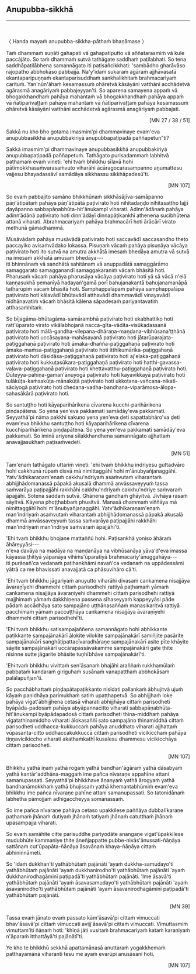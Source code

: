 ## Anupubba-sikkhā<a id="anupubba-sikkha"></a>
---
<br>

〈 Handa mayaṁ anupubba-sikkha-pāṭhaṁ bhaṇāmase 〉

Taṁ dhammaṁ suṇāti gahapati vā gahapatiputto vā aññatarasmiṁ vā kule paccājāto. So taṁ dhammaṁ sutvā tathāgate saddhaṁ paṭilabhati. So tena saddhāpaṭilābhena samannāgato iti paṭisañcikkhati: 'sambādho gharāvāso rajopatho abbhokāso pabbajjā. Na'y'idaṁ sukaraṁ agāraṁ ajjhāvasatā ekantaparipuṇṇaṁ ekantaparisuddhaṁ sankhalikhitaṁ brahmacariyaṁ carituṁ. Yan'nūn'āhaṁ kesamassuṁ ohāretvā kāsāyāni vatthāni acchādetvā agārasmā anagāriyaṁ pabbajeyyan'ti. So aparena samayena appaṁ vā bhogakkhandhaṁ pahāya mahantaṁ vā bhogakkhandhaṁ pahāya appaṁ vā ñātiparivaṭṭaṁ pahāya mahantaṁ vā ñātiparivaṭṭaṁ pahāya kesamassuṁ ohāretvā kāsāyāni vatthāni acchādetvā agārasmā anagāriyaṁ pabbajati.

<p style="text-align:right;">[MN 27 / 38 / 51]</p>

Sakkā nu kho bho gotama imasmim'pi dhammavinaye evam'eva anupubbasikkhā anupubbakiriyā anupubbapaṭipadā paññapetun"ti?

Sakkā imasmim'pi dhammavinaye anupubbasikkhā anupubbakiriyā anupubbapaṭipadā paññapetuṁ. Tathāgato purisadammaṁ labhitvā paṭhamaṁ evaṁ vineti: 'ehi tvaṁ bhikkhu sīlavā hohi pātimokkhasaṁvarasaṁvuto viharāhi ācāragocarasampanno aṇumattesu vajjesu bhayadassāvī samādāya sikkhassu sikkhāpadesū'ti.

<p style="text-align:right;">[MN 107]</p>

So evaṁ pabbajito samāno bhikkhūnaṁ sikkhāsājīva-samāpanno pāṇ'ātipātaṁ pahāya pāṇ'ātipātā paṭivirato hoti nihitadaṇḍo nihitasattho lajjī dayāpanno sabbapāṇabhūta-hit'ānukampī viharati. Adinn'ādānaṁ pahāya adinn’ādānā paṭivirato hoti dinn'ādāyī dinnapāṭikankhī athenena sucibhūtena attanā viharati. Abrahmacariyaṁ pahāya brahmacārī hoti ārācārī virato methunā gāmadhammā.

Musāvādaṁ pahāya musāvādā paṭivirato hoti saccavādī saccasandho theto paccayiko avisaṁvādako lokassa. Pisuṇaṁ vācaṁ pahāya pisuṇāya vācāya paṭivirato hoti ito sutvā na amutra akkhātā imesaṁ bhedāya amutra vā sutvā na imesaṁ akkhātā amūsaṁ bhedāya---
<br>iti bhinnānaṁ vā sandhātā sahitānaṁ vā anuppadātā samaggārāmo samaggarato samagganandī samaggakaraṇiṁ vācaṁ bhāsitā hoti. Pharusaṁ vācaṁ pahāya pharusāya vācāya paṭivirato hoti yā sā vācā n'elā kaṇṇasukhā pemanīyā hadayaṅ'gamā porī bahujanakantā bahujanamanāpā tathārūpiṁ vācaṁ bhāsitā hoti. Samphappalāpaṁ pahāya samphappalāpā paṭivirato hoti kālavādī bhūtavādī atthavādī dhammavādī vinayavādī nidhānavatiṁ vācaṁ bhāsitā kālena sāpadesaṁ pariyantavatiṁ atthasaṁhitaṁ.

So bījagāma-bhūtagāma-samārambhā paṭivirato hoti ekabhattiko hoti ratt'ūparato virato vikālabhojanā nacca-gīta-vādita-visūkadassanā paṭivirato hoti mālā­-gandha-vilepana­-dhāraṇa­-maṇḍana­-vibhūsana'ṭṭhānā paṭivirato hoti uccāsayana-mahāsayanā paṭivirato hoti jātarūparajata-paṭiggahaṇā paṭivirato hoti āmaka-dhañña-paṭiggahaṇā paṭivirato hoti āmaka-maṁsa-paṭiggahaṇā paṭivirato hoti itthikumārika-paṭiggahaṇā paṭivirato hoti dāsidāsa-paṭiggahaṇā paṭivirato hoti aj'eḷaka-paṭiggahaṇā paṭivirato hoti kukkuṭasūkara-paṭiggahaṇā paṭivirato hoti hatthi-gavassa-vaḷava-paṭiggahaṇā paṭivirato hoti khettavatthu-paṭiggahaṇā paṭivirato hoti. Dūteyya-pahiṇa-gaman'ānuyogā paṭivirato hoti kayavikkayā paṭivirato hoti tulākūṭa-kaṁsakūṭa-mānakūṭā paṭivirato hoti ukkoṭana-vañcana-nikati-sāciyogā paṭivirato hoti chedana-­vadha-bandhana­-viparāmosa-ālopa-sahasākārā paṭivirato hoti.

So santuṭṭho hoti kāyaparihārikena cīvarena kucchi-parihārikena piṇḍapātena. So yena yen'eva pakkamati samādāy'eva pakkamati. Seyyathā'pi nāma pakkhī sakuṇo yena yen'eva ḍeti sapattabhāro'va ḍeti evam'eva bhikkhu santuṭṭho hoti kāyaparihārikena cīvarena kucchiparihārikena piṇḍapātena. So yena yen'eva pakkamati samādāy'eva pakkamati. So iminā ariyena sīlakkhandhena samannāgato ajjhattaṁ anavajjasukhaṁ paṭisaṁvedeti.

<p style="text-align:right;">[MN 51]</p>

Tam'enaṁ tathāgato uttariṁ vineti: 'ehi tvaṁ bhikkhu indriyesu guttadvāro hohi cakkhunā rūpaṁ disvā mā nimittaggāhī hohi m'ānubyañjanaggāhī. Yatv'ādhikaraṇam'enaṁ cakkhu'ndriyaṁ asaṁvutaṁ viharantaṁ abhijjhādomanassā pāpakā akusalā dhammā anvāssaveyyuṁ tassa saṁvarāya paṭipajjāhi rakkhāhi cakkhu'ndriyaṁ cakkhu'ndriye saṁvaraṁ āpajjāhi. Sotena saddaṁ sutvā. Ghānena gandhaṁ ghāyitvā. Jivhāya rasaṁ sāyitvā. Kāyena phoṭṭhabbaṁ phusitvā. Manasā dhammaṁ viññāya mā nimittaggāhī hohi m'ānubyañjanaggāhī. Yatv'ādhikaraṇam'enaṁ man'indriyaṁ asaṁvutaṁ viharantaṁ abhijjhādomanassā pāpakā akusalā dhammā anvāssaveyyuṁ tassa saṁvarāya paṭipajjāhi rakkhāhi man'indriyaṁ man'indriye saṁvaraṁ āpajjāhī'ti.

'Ehi tvaṁ bhikkhu bhojane mattaññū hohi. Paṭisankhā yoniso āhāraṁ āhāreyyāsi---
<br>n'eva davāya na madāya na maṇḍanāya na vibhūsanāya yāva'd'eva imassa kāyassa ṭhitiyā yāpanāya vihiṁs'ūparatiyā brahmacariy'ānuggahāya---
<br>iti purāṇañ'ca vedanaṁ paṭihankhāmi navañ'ca vedanaṁ na uppādessāmi yātrā ca me bhavissati anavajjatā ca phāsuvihāro cā'ti.

'Ehi tvaṁ bhikkhu jāgariyaṁ anuyutto viharāhi divasaṁ cankamena nisajjāya āvaraṇīyehi dhammehi cittaṁ parisodhehi rattiyā paṭhamaṁ yāmaṁ cankamena nisajjāya āvaraṇīyehi dhammehi cittaṁ parisodhehi rattiyā majjhimaṁ yāmaṁ dakkhiṇena passena sīhaseyyaṁ kappeyyāsi pāde pādaṁ accādhāya sato sampajāno uṭṭhānasaññaṁ manasikaritvā rattiyā pacchimaṁ yāmaṁ paccuṭṭhāya cankamena nisajjāya āvaraṇīyehi dhammehi cittaṁ
parisodhehī'ti.

'Ehi tvaṁ bhikkhu satisampajaññena samannāgato hohi abhikkante paṭikkante sampajānakārī ālokite vilokite sampajānakārī samiñjite pasārite sampajānakārī sanghāṭipattacīvaradhāraṇe sampajānakārī asite pīte khāyite sāyite sampajānakārī uccārapassāvakamme sampajānakārī gate ṭhite nisinne sutte jāgarite bhāsite tuṇhībhāve sampajānakārī'ti.

'Ehi tvaṁ bhikkhu vivittaṁ sen'āsanaṁ bhajāhi araññaṁ rukkhamūlaṁ pabbataṁ kandaraṁ giriguhaṁ susānaṁ vanapatthaṁ abbhokāsaṁ palālapuñjan'ti.

So pacchābhattaṁ piṇḍapātapaṭikkanto nisīdati pallankaṁ ābhujitvā ujuṁ kāyaṁ paṇidhāya parimukhaṁ satiṁ upaṭṭhapetvā. So abhijjhaṁ loke pahāya vigat'ābhijjhena cetasā viharati abhijjhāya cittaṁ parisodheti byāpāda-padosaṁ pahāya abyāpannacitto viharati sabbapāṇabhūta-hit'ānukampī byāpādapadosā cittaṁ parisodheti thina-middhaṁ pahāya vigatathinamiddho viharati ālokasaññī sato sampajāno thinamiddhā cittaṁ parisodheti uddhacca-kukkuccaṁ pahāya anuddhato viharati ajjhattaṁ vūpasanta-citto uddhaccakukkuccā cittaṁ parisodheti vicikicchaṁ pahāya tiṇṇavicikiccho viharati akathaṁkathī kusalesu dhammesu vicikicchāya cittaṁ parisodheti.

<p style="text-align:right;">[MN 107]</p>

Bhikkhu yathā iṇaṁ yathā rogaṁ yathā bandhan'āgāraṁ yathā dāsabyaṁ yathā kantār'addhāna-maggaṁ ime pañca nīvaraṇe appahīne attani samanupassati. Seyyathā'pi bhikkhave āṇaṇyaṁ yathā ārogyaṁ yathā bandhanāmokkhaṁ yathā bhujissaṁ yathā khemantabhūmiṁ evam'eva bhikkhu ime pañca nīvaraṇe pahīne attani samanupassati. So tatonidānaṁ labhetha pāmojjaṁ adhigaccheyya somanassaṁ.

So ime pañca nīvaraṇe pahāya cetaso upakkilese paññāya dubbalīkaraṇe paṭhamaṁ jhānaṁ dutiyaṁ jhānaṁ tatiyaṁ jhānaṁ catutthaṁ jhānaṁ upasampajja viharati.

So evaṁ samāhite citte parisuddhe pariyodāte anangaṇe vigat'ūpakkilese mudubhūte kammaniye ṭhite āneñjappatte pubbe-nivās'ānussati-ñāṇāya sattānaṁ cut'ūpapāta-ñāṇāya āsavānaṁ khaya-ñāṇāya cittaṁ abhininnāmeti.

So 'idaṁ dukkhan'ti yathābhūtaṁ pajānāti 'ayaṁ dukkha-samudayo'ti yathābhūtaṁ pajānāti 'ayaṁ dukkhanirodho'ti yathābhūtaṁ pajānāti 'ayaṁ dukkhanirodhagāminī paṭipadā'ti yathābhūtaṁ pajānāti. 'Ime āsavā'ti yathābhūtaṁ pajānāti 'ayaṁ āsavasamudayo'ti yathābhūtaṁ pajānāti 'ayaṁ āsavanirodho'ti yathābhūtaṁ pajānāti 'ayaṁ āsavanirodhagāminī paṭipadā'ti yathābhūtaṁ pajānāti.

<p style="text-align:right;">[MN 39]</p>

Tassa evaṁ jānato evaṁ passato kām'āsavā'pi cittaṁ vimuccati bhav'āsavā'pi cittaṁ vimuccati avijj'āsavā'pi cittaṁ vimuccati. Vimuttasmiṁ vimuttam'iti ñāṇaṁ hoti: 'khīṇā jāti vusitaṁ brahmacariyaṁ kataṁ karaṇīyaṁ n'āparaṁ itthattāyā'ti pajānātī'ti.

Ye kho te bhikkhū sekkhā apattamānasā anuttaraṁ yogakkhemaṁ patthayamānā viharanti tesu me ayaṁ evarūpī anusāsanī hoti.

<p style="text-align:right;">[MN 107]</p>
